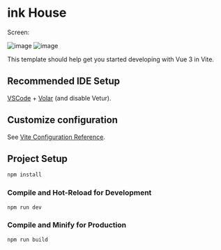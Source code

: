 # ink House
Screen:

![image](https://github.com/Misha815/House/assets/71971590/a07c78c7-be0d-44bf-836c-cae35d70e525)
![image](https://github.com/Misha815/House/assets/71971590/5cc39820-1b44-4530-957d-c627d8861eac)



This template should help get you started developing with Vue 3 in Vite.

## Recommended IDE Setup

[VSCode](https://code.visualstudio.com/) + [Volar](https://marketplace.visualstudio.com/items?itemName=Vue.volar) (and disable Vetur).

## Customize configuration

See [Vite Configuration Reference](https://vitejs.dev/config/).

## Project Setup

```sh
npm install
```

### Compile and Hot-Reload for Development

```sh
npm run dev
```

### Compile and Minify for Production

```sh
npm run build
```
